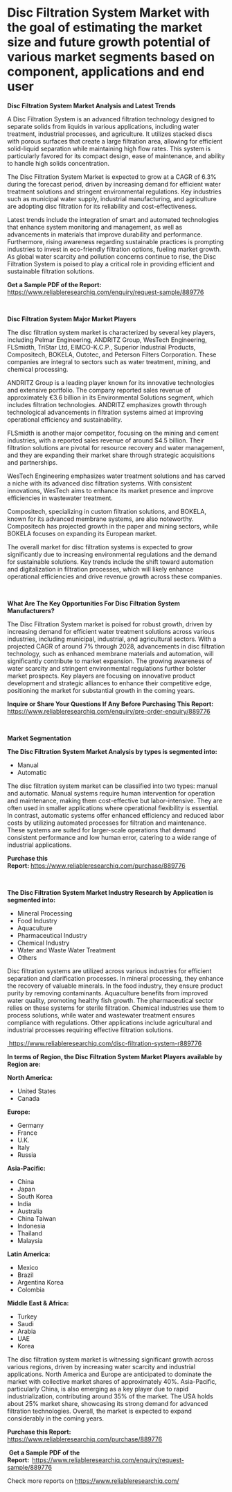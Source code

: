 <p><h1>Disc Filtration System Market with the goal of estimating the market size and future growth potential of various market segments based on component, applications and end user</h1></p><p><strong>Disc Filtration System Market Analysis and Latest Trends</strong></p>
<p><p>A Disc Filtration System is an advanced filtration technology designed to separate solids from liquids in various applications, including water treatment, industrial processes, and agriculture. It utilizes stacked discs with porous surfaces that create a large filtration area, allowing for efficient solid-liquid separation while maintaining high flow rates. This system is particularly favored for its compact design, ease of maintenance, and ability to handle high solids concentration.</p><p>The Disc Filtration System Market is expected to grow at a CAGR of 6.3% during the forecast period, driven by increasing demand for efficient water treatment solutions and stringent environmental regulations. Key industries such as municipal water supply, industrial manufacturing, and agriculture are adopting disc filtration for its reliability and cost-effectiveness. </p><p>Latest trends include the integration of smart and automated technologies that enhance system monitoring and management, as well as advancements in materials that improve durability and performance. Furthermore, rising awareness regarding sustainable practices is prompting industries to invest in eco-friendly filtration options, fueling market growth. As global water scarcity and pollution concerns continue to rise, the Disc Filtration System is poised to play a critical role in providing efficient and sustainable filtration solutions.</p></p>
<p><strong>Get a Sample PDF of the Report:&nbsp;</strong> <a href="https://www.reliableresearchiq.com/enquiry/request-sample/889776?utm_campaign=2468&utm_medium=2&utm_source=Github&utm_content=ia&utm_term=16022025&utm_id=disc-filtration-system">https://www.reliableresearchiq.com/enquiry/request-sample/889776</a></p>
<p>&nbsp;</p>
<p><strong>Disc Filtration System Major Market Players</strong></p>
<p><p>The disc filtration system market is characterized by several key players, including Pelmar Engineering, ANDRITZ Group, WesTech Engineering, FLSmidth, TriStar Ltd, EIMCO-K.C.P., Superior Industrial Products, Compositech, BOKELA, Outotec, and Peterson Filters Corporation. These companies are integral to sectors such as water treatment, mining, and chemical processing.</p><p>ANDRITZ Group is a leading player known for its innovative technologies and extensive portfolio. The company reported sales revenue of approximately €3.6 billion in its Environmental Solutions segment, which includes filtration technologies. ANDRITZ emphasizes growth through technological advancements in filtration systems aimed at improving operational efficiency and sustainability.</p><p>FLSmidth is another major competitor, focusing on the mining and cement industries, with a reported sales revenue of around $4.5 billion. Their filtration solutions are pivotal for resource recovery and water management, and they are expanding their market share through strategic acquisitions and partnerships.</p><p>WesTech Engineering emphasizes water treatment solutions and has carved a niche with its advanced disc filtration systems. With consistent innovations, WesTech aims to enhance its market presence and improve efficiencies in wastewater treatment.</p><p>Compositech, specializing in custom filtration solutions, and BOKELA, known for its advanced membrane systems, are also noteworthy. Compositech has projected growth in the paper and mining sectors, while BOKELA focuses on expanding its European market.</p><p>The overall market for disc filtration systems is expected to grow significantly due to increasing environmental regulations and the demand for sustainable solutions. Key trends include the shift toward automation and digitalization in filtration processes, which will likely enhance operational efficiencies and drive revenue growth across these companies.</p></p>
<p>&nbsp;</p>
<p><strong>What Are The Key Opportunities For Disc Filtration System Manufacturers?</strong></p>
<p><p>The Disc Filtration System market is poised for robust growth, driven by increasing demand for efficient water treatment solutions across various industries, including municipal, industrial, and agricultural sectors. With a projected CAGR of around 7% through 2028, advancements in disc filtration technology, such as enhanced membrane materials and automation, will significantly contribute to market expansion. The growing awareness of water scarcity and stringent environmental regulations further bolster market prospects. Key players are focusing on innovative product development and strategic alliances to enhance their competitive edge, positioning the market for substantial growth in the coming years.</p></p>
<p><strong>Inquire or Share Your Questions If Any Before Purchasing This Report:</strong> <a href="https://www.reliableresearchiq.com/enquiry/pre-order-enquiry/889776?utm_campaign=2468&utm_medium=2&utm_source=Github&utm_content=ia&utm_term=16022025&utm_id=disc-filtration-system">https://www.reliableresearchiq.com/enquiry/pre-order-enquiry/889776</a></p>
<p>&nbsp;</p>
<p><strong>Market Segmentation</strong></p>
<p><strong>The Disc Filtration System Market Analysis by types is segmented into:</strong></p>
<p><ul><li>Manual</li><li>Automatic</li></ul></p>
<p><p>The disc filtration system market can be classified into two types: manual and automatic. Manual systems require human intervention for operation and maintenance, making them cost-effective but labor-intensive. They are often used in smaller applications where operational flexibility is essential. In contrast, automatic systems offer enhanced efficiency and reduced labor costs by utilizing automated processes for filtration and maintenance. These systems are suited for larger-scale operations that demand consistent performance and low human error, catering to a wide range of industrial applications.</p></p>
<p><strong>Purchase this Report:&nbsp;</strong><a href="https://www.reliableresearchiq.com/purchase/889776?utm_campaign=2468&utm_medium=2&utm_source=Github&utm_content=ia&utm_term=16022025&utm_id=disc-filtration-system">https://www.reliableresearchiq.com/purchase/889776</a></p>
<p>&nbsp;</p>
<p><strong>The Disc Filtration System Market Industry Research by Application is segmented into:</strong></p>
<p><ul><li>Mineral Processing</li><li>Food Industry</li><li>Aquaculture</li><li>Pharmaceutical Industry</li><li>Chemical Industry</li><li>Water and Waste Water Treatment</li><li>Others</li></ul></p>
<p><p>Disc filtration systems are utilized across various industries for efficient separation and clarification processes. In mineral processing, they enhance the recovery of valuable minerals. In the food industry, they ensure product purity by removing contaminants. Aquaculture benefits from improved water quality, promoting healthy fish growth. The pharmaceutical sector relies on these systems for sterile filtration. Chemical industries use them to process solutions, while water and wastewater treatment ensures compliance with regulations. Other applications include agricultural and industrial processes requiring effective filtration solutions.</p></p>
<p><a href="https://www.reliableresearchiq.com/disc-filtration-system-r889776?utm_campaign=2468&utm_medium=2&utm_source=Github&utm_content=ia&utm_term=16022025&utm_id=disc-filtration-system">&nbsp;https://www.reliableresearchiq.com/disc-filtration-system-r889776</a></p>
<p><strong>In terms of Region, the Disc Filtration System Market Players available by Region are:</strong></p>
<p>
    <p> <strong> North America: </strong>
        <ul>
            <li>United States</li>
            <li>Canada</li>
        </ul>
        </p> 
    <p> <strong> Europe: </strong>
        <ul>
            <li>Germany</li>
            <li>France</li>
            <li>U.K.</li>
            <li>Italy</li>
            <li>Russia</li>
        </ul>
        </p> 
    <p> <strong> Asia-Pacific: </strong>
        <ul>
            <li>China</li>
            <li>Japan</li>
            <li>South Korea</li>
            <li>India</li>
            <li>Australia</li>
            <li>China Taiwan</li>
            <li>Indonesia</li>
            <li>Thailand</li>
            <li>Malaysia</li>
        </ul>
        </p> 
    <p> <strong> Latin America: </strong>
        <ul>
            <li>Mexico</li>
            <li>Brazil</li>
            <li>Argentina Korea</li>
            <li>Colombia</li>
        </ul>
        </p> 
    <p> <strong> Middle East & Africa: </strong>
        <ul>
            <li>Turkey</li>
            <li>Saudi</li>
            <li>Arabia</li>
            <li>UAE</li>
            <li>Korea</li>
        </ul>
    </p>
    </p>
<p><p>The disc filtration system market is witnessing significant growth across various regions, driven by increasing water scarcity and industrial applications. North America and Europe are anticipated to dominate the market with collective market shares of approximately 40%. Asia-Pacific, particularly China, is also emerging as a key player due to rapid industrialization, contributing around 35% of the market. The USA holds about 25% market share, showcasing its strong demand for advanced filtration technologies. Overall, the market is expected to expand considerably in the coming years.</p></p>
<p><strong>Purchase this Report: </strong><a href="https://www.reliableresearchiq.com/purchase/889776?utm_campaign=2468&utm_medium=2&utm_source=Github&utm_content=ia&utm_term=16022025&utm_id=disc-filtration-system">https://www.reliableresearchiq.com/purchase/889776</a></p>
<p>&nbsp;<strong>Get a Sample PDF of the Report:&nbsp;&nbsp;</strong><a href="https://www.reliableresearchiq.com/enquiry/request-sample/889776?utm_campaign=2468&utm_medium=2&utm_source=Github&utm_content=ia&utm_term=16022025&utm_id=disc-filtration-system">https://www.reliableresearchiq.com/enquiry/request-sample/889776</a></p>
<p><strong></strong></p>
<p>Check more reports on <a href="https://www.reliableresearchiq.com/?utm_campaign=2468&utm_medium=2&utm_source=Github&utm_content=ia&utm_term=16022025&utm_id=disc-filtration-system">https://www.reliableresearchiq.com/</a></p>